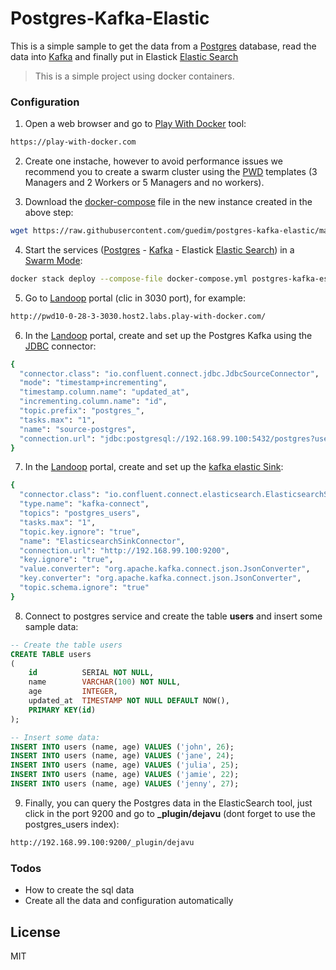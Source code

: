 # Postgres-Kafka-Elastic

This is a simple sample to get the data from a [Postgres](https://www.postgresql.org/) database,  read the data into [Kafka](https://kafka.apache.org/) and finally put in Elastick [Elastic Search](https://www.elastic.co/)

> This is a simple project using docker containers.

### Configuration

1) Open a web browser and go to [Play With Docker](play-with-docker.com) tool:
```sh
https://play-with-docker.com
```
2) Create one instache, however to avoid performance issues we recommend you to create a swarm cluster using the [PWD](play-with-docker.com) templates  (3 Managers and 2 Workers  or 5 Managers and no workers).

3) Download the [docker-compose](https://docs.docker.com/compose/) file in the new instance created in the above step:
```sh
wget https://raw.githubusercontent.com/guedim/postgres-kafka-elastic/master/docker-compose.yml
```

4) Start the services ([Postgres](https://www.postgresql.org/) - [Kafka](https://kafka.apache.org/) - Elastick [Elastic Search](https://www.elastic.co/)) in a [Swarm Mode](https://docs.docker.com/engine/swarm/):
```sh
docker stack deploy --compose-file docker-compose.yml postgres-kafka-es
```
5) Go to [Landoop](http://www.landoop.com/) portal (clic in 3030 port), for example:

```sh
http://pwd10-0-28-3-3030.host2.labs.play-with-docker.com/
```
6) In the [Landoop](http://www.landoop.com/) portal, create and set up the Postgres Kafka  using the [JDBC](http://docs.confluent.io/current/connect/connect-jdbc/docs/index.html) connector:
```sh
{
  "connector.class": "io.confluent.connect.jdbc.JdbcSourceConnector",
  "mode": "timestamp+incrementing",
  "timestamp.column.name": "updated_at",
  "incrementing.column.name": "id",
  "topic.prefix": "postgres_",
  "tasks.max": "1",
  "name": "source-postgres",
  "connection.url": "jdbc:postgresql://192.168.99.100:5432/postgres?user=postgres&password=postgres"
}
```
7) In the [Landoop](http://www.landoop.com/) portal, create and set up the [kafka elastic Sink](http://docs.confluent.io/current/connect/connect-elasticsearch/docs/elasticsearch_connector.html):
```sh
{
  "connector.class": "io.confluent.connect.elasticsearch.ElasticsearchSinkConnector",
  "type.name": "kafka-connect",
  "topics": "postgres_users",
  "tasks.max": "1",
  "topic.key.ignore": "true",
  "name": "ElasticsearchSinkConnector",
  "connection.url": "http://192.168.99.100:9200",
  "key.ignore": "true",
  "value.converter": "org.apache.kafka.connect.json.JsonConverter",
  "key.converter": "org.apache.kafka.connect.json.JsonConverter",
  "topic.schema.ignore": "true"
}
```
8) Connect to postgres service and create the table **users** and insert some sample data:
```sql
-- Create the table users
CREATE TABLE users
(
    id          SERIAL NOT NULL,
    name        VARCHAR(100) NOT NULL,
    age         INTEGER,
    updated_at  TIMESTAMP NOT NULL DEFAULT NOW(),
    PRIMARY KEY(id)
);

-- Insert some data:
INSERT INTO users (name, age) VALUES ('john', 26);
INSERT INTO users (name, age) VALUES ('jane', 24);
INSERT INTO users (name, age) VALUES ('julia', 25);
INSERT INTO users (name, age) VALUES ('jamie', 22);
INSERT INTO users (name, age) VALUES ('jenny', 27);
```

9) Finally, you can query the Postgres data in the ElasticSearch tool, just click in the port 9200 and go to **_plugin/dejavu** (dont forget to use the postgres_users index):
```sh
http://192.168.99.100:9200/_plugin/dejavu
```

### Todos

 - How to create the sql data
 - Create all the data and configuration automatically

License
----

MIT
